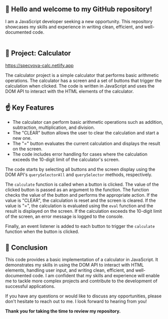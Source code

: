👋 Hello and welcome to my GitHub repository!
-------------------

I am a JavaScript developer seeking a new opportunity. This repository showcases my skills and experience in writing clean, efficient, and well-documented code.
</br>
</br>

🧮 Project: Calculator
-------------------

https://specvova-calc.netlify.app

The calculator project is a simple calculator that performs basic arithmetic operations. The calculator has a screen and a set of buttons that trigger the calculation when clicked. The code is written in JavaScript and uses the DOM API to interact with the HTML elements of the calculator.

☝️ Key Features
------------

-   The calculator can perform basic arithmetic operations such as addition, subtraction, multiplication, and division.
-   The "CLEAR" button allows the user to clear the calculation and start a new one.
-   The "=" button evaluates the current calculation and displays the result on the screen.
-   The code includes error handling for cases where the calculation exceeds the 10-digit limit of the calculator's screen.

The code starts by selecting all buttons and the screen display using the DOM API's `querySelectorAll` and `querySelector` methods, respectively.

The `calculate` function is called when a button is clicked. The value of the clicked button is passed as an argument to the function. The function checks the value of the button and performs the appropriate action. If the value is "CLEAR", the calculation is reset and the screen is cleared. If the value is "=", the calculation is evaluated using the `eval` function and the result is displayed on the screen. If the calculation exceeds the 10-digit limit of the screen, an error message is logged to the console.

Finally, an event listener is added to each button to trigger the `calculate` function when the button is clicked.

📑 Conclusion
----------

This code provides a basic implementation of a calculator in JavaScript. It demonstrates my skills in using the DOM API to interact with HTML elements, handling user input, and writing clean, efficient, and well-documented code. I am confident that my skills and experience will enable me to tackle more complex projects and contribute to the development of successful applications.

If you have any questions or would like to discuss any opportunities, please don't hesitate to reach out to me. I look forward to hearing from you!

<b>Thank you for taking the time to review my repository.</b>
